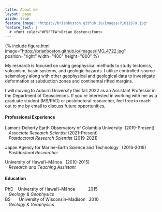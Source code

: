 ```yaml
---
title: About me
layout: page
aside: true
feature_image: "https://brianboston.github.io/images/P1011678.jpg"
feature_text: |
  # <font color="#F5FFFA">Brian Boston</font>
---
```

{% include figure.html image="https://brianboston.github.io/images/IMG_4722.jpg" position="right" width="400" height="800" %}

My research is focused on using geophysical methods to study tectonics, volcanism, basin systems, and geologic hazards. I utilize controlled-source seismology along with other geophysical and geological data to investigate deformation at subduction zones and continental rifted margins.

I will moving to Auburn University this fall 2022 as an Assistant Professor in the Department of Geosciences. If you're interested in working with me as a graduate student (MS/PhD) or postdoctoral researcher, feel free to reach out to me by email to discuss future opportunities.

#### Professional Experience
Lamont-Doherty Earth Observatory of Columbia University &nbsp;(2019-Present)
<br/>
&nbsp;&nbsp; _Associate Research Scientist_ (2021-Present)
<br/>
&nbsp;&nbsp; _Postdoctoral Research Scientist_ (2019-2021)

Japan Agency for Marine-Earth Science and Technology  &nbsp; (2016-2019)
<br/>
&nbsp;&nbsp; _Postdoctoral Researcher_

University of Hawai‘i–Mānoa  &nbsp; (2010-2015)
<br/>
&nbsp;&nbsp; _Research and Teaching Assistant_ 

#### Education
PhD &nbsp;&nbsp; University of Hawai‘i–Mānoa &nbsp;&nbsp;&nbsp;&nbsp;&nbsp;&nbsp;&nbsp;&nbsp;&nbsp; 2015
<br/>
&nbsp;&nbsp; _Geology & Geophysics_
<br/>
BS &nbsp;&nbsp;&nbsp;&nbsp;&nbsp; University of Wisconsin–Madison &nbsp;&nbsp;2010
<br/>
&nbsp;&nbsp; _Geology & Geophysics_





